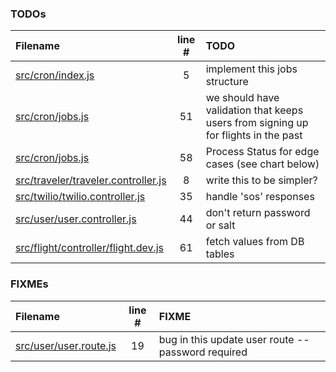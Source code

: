 ### TODOs
| Filename | line # | TODO
|:------|:------:|:------
| [src/cron/index.js](src/cron/index.js#L5) | 5 | implement this jobs structure
| [src/cron/jobs.js](src/cron/jobs.js#L51) | 51 | we should have validation that keeps users from signing up for flights in the past
| [src/cron/jobs.js](src/cron/jobs.js#L58) | 58 | Process Status for edge cases (see chart below)
| [src/traveler/traveler.controller.js](src/traveler/traveler.controller.js#L8) | 8 | write this to be simpler?
| [src/twilio/twilio.controller.js](src/twilio/twilio.controller.js#L35) | 35 | handle 'sos' responses
| [src/user/user.controller.js](src/user/user.controller.js#L44) | 44 | don't return password or salt
| [src/flight/controller/flight.dev.js](src/flight/controller/flight.dev.js#L61) | 61 | fetch values from DB tables

### FIXMEs
| Filename | line # | FIXME
|:------|:------:|:------
| [src/user/user.route.js](src/user/user.route.js#L19) | 19 | bug in this update user route -- password required
